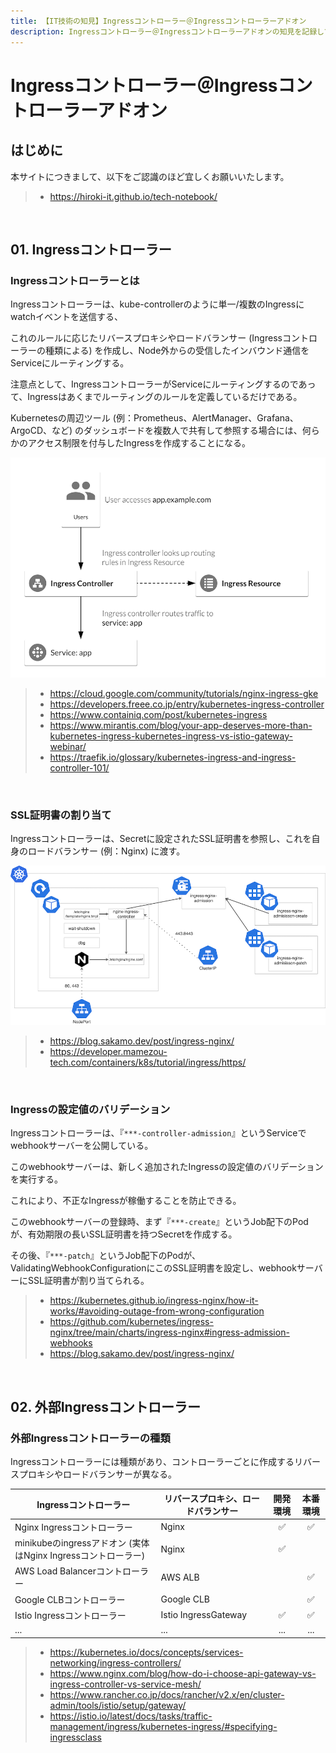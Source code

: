 ```yaml
---
title: 【IT技術の知見】Ingressコントローラー＠Ingressコントローラーアドオン
description: Ingressコントローラー＠Ingressコントローラーアドオンの知見を記録しています。
---
```


# Ingressコントローラー＠Ingressコントローラーアドオン

## はじめに

本サイトにつきまして、以下をご認識のほど宜しくお願いいたします。

> - https://hiroki-it.github.io/tech-notebook/

<br>

## 01. Ingressコントローラー

### Ingressコントローラーとは

Ingressコントローラーは、kube-controllerのように単一/複数のIngressにwatchイベントを送信する、

これのルールに応じたリバースプロキシやロードバランサー (Ingressコントローラーの種類による) を作成し、Node外からの受信したインバウンド通信をServiceにルーティングする。

注意点として、IngressコントローラーがServiceにルーティングするのであって、Ingressはあくまでルーティングのルールを定義しているだけである。

Kubernetesの周辺ツール (例：Prometheus、AlertManager、Grafana、ArgoCD、など) のダッシュボードを複数人で共有して参照する場合には、何らかのアクセス制限を付与したIngressを作成することになる。

![kubernetes_ingress-controller](https://raw.githubusercontent.com/hiroki-it/tech-notebook-images/master/images/kubernetes_ingress-controller.png)

> - https://cloud.google.com/community/tutorials/nginx-ingress-gke
> - https://developers.freee.co.jp/entry/kubernetes-ingress-controller
> - https://www.containiq.com/post/kubernetes-ingress
> - https://www.mirantis.com/blog/your-app-deserves-more-than-kubernetes-ingress-kubernetes-ingress-vs-istio-gateway-webinar/
> - https://traefik.io/glossary/kubernetes-ingress-and-ingress-controller-101/

<br>

### SSL証明書の割り当て

Ingressコントローラーは、Secretに設定されたSSL証明書を参照し、これを自身のロードバランサー (例：Nginx) に渡す。

![kubernetes_ingress-controller_certificate](https://raw.githubusercontent.com/hiroki-it/tech-notebook-images/master/images/kubernetes_ingress-controller_certificate.png)

> - https://blog.sakamo.dev/post/ingress-nginx/
> - https://developer.mamezou-tech.com/containers/k8s/tutorial/ingress/https/

<br>

### Ingressの設定値のバリデーション

Ingressコントローラーは、『`***-controller-admission`』というServiceでwebhookサーバーを公開している。

このwebhookサーバーは、新しく追加されたIngressの設定値のバリデーションを実行する。

これにより、不正なIngressが稼働することを防止できる。

このwebhookサーバーの登録時、まず『`***-create`』というJob配下のPodが、有効期限の長いSSL証明書を持つSecretを作成する。

その後、『`***-patch`』というJob配下のPodが、ValidatingWebhookConfigurationにこのSSL証明書を設定し、webhookサーバーにSSL証明書が割り当てられる。

> - https://kubernetes.github.io/ingress-nginx/how-it-works/#avoiding-outage-from-wrong-configuration
> - https://github.com/kubernetes/ingress-nginx/tree/main/charts/ingress-nginx#ingress-admission-webhooks
> - https://blog.sakamo.dev/post/ingress-nginx/

<br>

## 02. 外部Ingressコントローラー

### 外部Ingressコントローラーの種類

Ingressコントローラーには種類があり、コントローラーごとに作成するリバースプロキシやロードバランサーが異なる。

| Ingressコントローラー                                         | リバースプロキシ、ロードバランサー | 開発環境 | 本番環境 |
| ------------------------------------------------------------- | ---------------------------------- | :------: | :------: |
| Nginx Ingressコントローラー                                   | Nginx                              |    ✅    |    ✅    |
| minikubeのingressアドオン (実体はNginx Ingressコントローラー) | Nginx                              |    ✅    |          |
| AWS Load Balancerコントローラー                               | AWS ALB                            |          |    ✅    |
| Google CLBコントローラー                                      | Google CLB                         |          |    ✅    |
| Istio Ingressコントローラー                                   | Istio IngressGateway               |    ✅    |    ✅    |
| ...                                                           | ...                                |   ...    |   ...    |

> - https://kubernetes.io/docs/concepts/services-networking/ingress-controllers/
> - https://www.nginx.com/blog/how-do-i-choose-api-gateway-vs-ingress-controller-vs-service-mesh/
> - https://www.rancher.co.jp/docs/rancher/v2.x/en/cluster-admin/tools/istio/setup/gateway/
> - https://istio.io/latest/docs/tasks/traffic-management/ingress/kubernetes-ingress/#specifying-ingressclass

<br>
